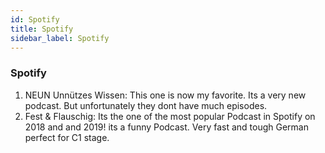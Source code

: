 ```yaml
---
id: Spotify
title: Spotify
sidebar_label: Spotify
---
```


### Spotify

1. NEUN Unnützes Wissen: This one is now my favorite. Its a very new podcast. But unfortunately they dont have much episodes.
2. Fest & Flauschig: Its the one of the most popular Podcast in Spotify on 2018 and and 2019! its a funny Podcast. Very fast and tough German perfect for C1 stage.
